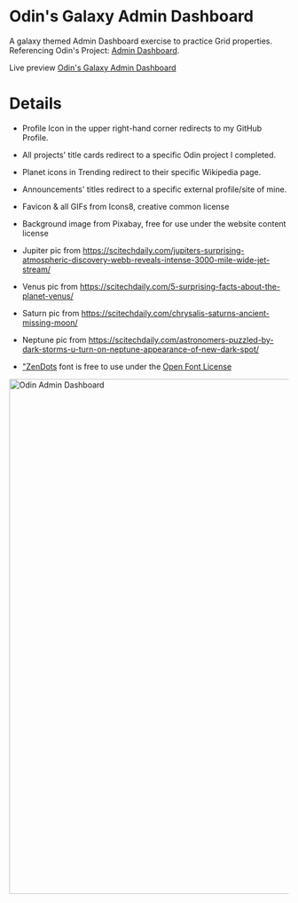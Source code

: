 # Odin's Galaxy Admin Dashboard

A galaxy themed Admin Dashboard exercise to practice Grid properties. Referencing Odin's Project: [Admin Dashboard](https://www.theodinproject.com/lessons/node-path-intermediate-html-and-css-admin-dashboard).

Live preview [Odin's Galaxy Admin Dashboard](https://arsenlenaslov.github.io/Admin-Dashboard/)

# Details
- Profile Icon in the upper right-hand corner redirects to my GitHub Profile.
- All projects' title cards redirect to a specific Odin project I completed.
- Planet icons in Trending redirect to their specific Wikipedia page.
- Announcements' titles redirect to a specific external profile/site of mine.

- Favicon & all GIFs from Icons8, creative common license
- Background image from Pixabay, free for use under the website content license
- Jupiter pic from https://scitechdaily.com/jupiters-surprising-atmospheric-discovery-webb-reveals-intense-3000-mile-wide-jet-stream/
- Venus pic from https://scitechdaily.com/5-surprising-facts-about-the-planet-venus/
- Saturn pic from https://scitechdaily.com/chrysalis-saturns-ancient-missing-moon/
- Neptune pic from https://scitechdaily.com/astronomers-puzzled-by-dark-storms-u-turn-on-neptune-appearance-of-new-dark-spot/
- ["ZenDots](https://www.cufonfonts.com/font/zen-dots) font is free to use under the [Open Font License](https://openfontlicense.org/)

<img width="1908" height="927" alt="Odin Admin Dashboard" src="https://github.com/user-attachments/assets/5b36b1f6-58d7-48e3-bed9-6265d53b833a" />

